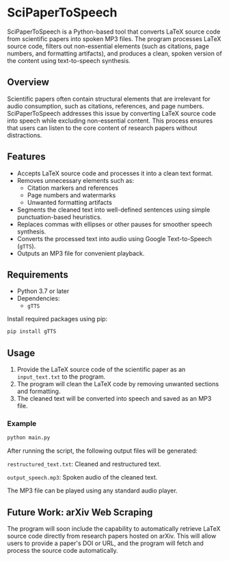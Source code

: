 # SciPaperToSpeech

SciPaperToSpeech is a Python-based tool that converts LaTeX source code from scientific papers into spoken MP3 files. The program processes LaTeX source code, filters out non-essential elements (such as citations, page numbers, and formatting artifacts), and produces a clean, spoken version of the content using text-to-speech synthesis.

## Overview

Scientific papers often contain structural elements that are irrelevant for audio consumption, such as citations, references, and page numbers. SciPaperToSpeech addresses this issue by converting LaTeX source code into speech while excluding non-essential content. This process ensures that users can listen to the core content of research papers without distractions.

## Features

- Accepts LaTeX source code and processes it into a clean text format.
- Removes unnecessary elements such as:
  - Citation markers and references
  - Page numbers and watermarks
  - Unwanted formatting artifacts
- Segments the cleaned text into well-defined sentences using simple punctuation-based heuristics.
- Replaces commas with ellipses or other pauses for smoother speech synthesis.
- Converts the processed text into audio using Google Text-to-Speech (`gTTS`).
- Outputs an MP3 file for convenient playback.

## Requirements

- Python 3.7 or later
- Dependencies:
  - `gTTS`

Install required packages using pip:

```bash
pip install gTTS
```
## Usage

1. Provide the LaTeX source code of the scientific paper as an ```input_text.txt``` to the program.
2. The program will clean the LaTeX code by removing unwanted sections and formatting.
3. The cleaned text will be converted into speech and saved as an MP3 file.

### Example

```bash
python main.py 
```
After running the script, the following output files will be generated:

```restructured_text.txt```: Cleaned and restructured text.

```output_speech.mp3```: Spoken audio of the cleaned text.

The MP3 file can be played using any standard audio player.

## Future Work: arXiv Web Scraping
The program will soon include the capability to automatically retrieve LaTeX source code directly from research papers hosted on arXiv. This will allow users to provide a paper's DOI or URL, and the program will fetch and process the source code automatically.

